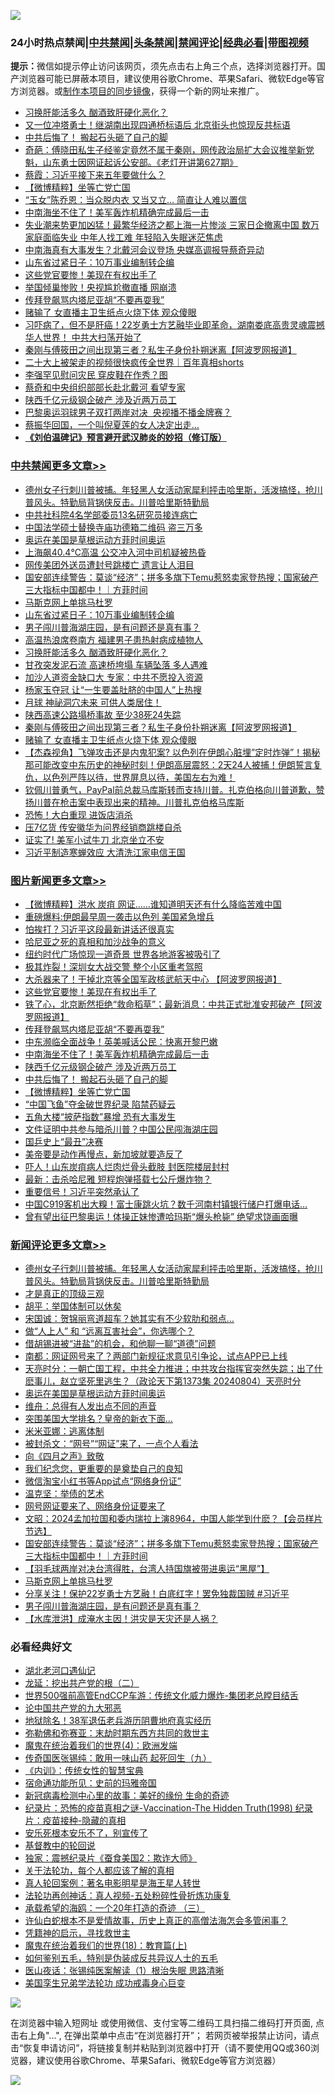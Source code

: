 ![](https://raw.githubusercontent.com/jsvpn/jsproxy/dev/64photo/fqnews-qr.jpg)

<div id="tt">
<h3>24小时热点禁闻|<a href="#%E4%B8%AD%E5%85%B1%E7%A6%81%E9%97%BB%E6%9B%B4%E5%A4%9A%E6%96%87%E7%AB%A0">中共禁闻</a>|<a href="#%E5%9B%BE%E7%89%87%E6%96%B0%E9%97%BB%E6%9B%B4%E5%A4%9A%E6%96%87%E7%AB%A0">头条禁闻</a>|<a href="#%E6%96%B0%E9%97%BB%E8%AF%84%E8%AE%BA%E6%9B%B4%E5%A4%9A%E6%96%87%E7%AB%A0">禁闻评论|<a href="#%E5%BF%85%E7%9C%8B%E7%BB%8F%E5%85%B8%E5%A5%BD%E6%96%87">经典必看</a>|<a href="https://2654106.xyz/3" target="_blank">带图视频</a></h3>
<div><b>提示：</b>微信如提示停止访问该网页，须先点击右上角三个点，选择浏览器打开。国产浏览器可能已屏蔽本项目，建议使用谷歌Chrome、苹果Safari、微软Edge等官方浏览器。或<a href="%E5%88%B6%E4%BD%9Cgit%E7%A6%81%E9%97%BB%E9%95%9C%E5%83%8F.md">制作本项目的同步镜像</a>，获得一个新的网址来推广。</div>
<ul>

<li><a href="/cbnews/20240804/2070571.md">习换肝能活多久 酗酒致肝硬化恶化？</a></li>
<li><a href="/baitai/20240804/2070617.md">又一位冲塔勇士！继湖南出现四通桥标语后 北京街头也惊现反共标语</a></li>
<li><a href="/topimagenews/20240804/2070507.md">中共后悔了！ 搬起石头砸了自己的脚</a></li>
<li><a href="/sohnews/20240804/2070587.md">奇葩：傅晓田私生子经鉴定竟然不属于秦刚，网传政治局扩大会议推举新党魁，山东勇士因网证起诉公安部。《老灯开讲第627期》</a></li>
<li><a href="/baitai/20240804/2070591.md">蔡霞：习近平接下来五年要做什么？</a></li>
<li><a href="/topimagenews/20240804/2070506.md">【微博精粹】坐等亡党亡国</a></li>
<li><a href="/yule/20240804/2070649.md">“玉女”陈乔恩：当众脱内衣 又当又立… 简直让人难以置信</a></li>
<li><a href="/topimagenews/20240804/2070577.md">中南海坐不住了！美军轰炸机精确完成最后一击</a></li>
<li><a href="/baitai/20240804/2070616.md">失业潮来势更加凶猛！最繁华经济之都上海一片惨淡 三家日企撤离中国 数万家庭面临失业 中年人找工难 年轻陷入失眠迷茫焦虑</a></li>
<li><a href="/baitai/20240805/2070698.md">中南海真有大事发生？北戴河会议登场 央媒高调报导蔡奇异动</a></li>
<li><a href="/cbnews/20240804/2070657.md">山东省过紧日子：10万事业编制转企编</a></li>
<li><a href="/topimagenews/20240805/2070696.md">这些党官要惨！美现在有权出手了</a></li>
<li><a href="/sports/20240805/2070697.md">举国倾巢惨败！央视尴尬撤直播 网崩溃</a></li>
<li><a href="/topimagenews/20240804/2070579.md">传拜登飙骂内塔尼亚胡“不要再耍我”</a></li>
<li><a href="/cbnews/20240804/2070508.md">赌输了 女直播主卫生纸点火烧下体 观众傻眼</a></li>
<li><a href="/comments/20240804/2070505.md">习吓病了，但不是肝癌！22岁勇士方艺融毕业即革命，湖南娄底高贵灵魂震撼华人世界！ 中共大扫荡开始了</a></li>
<li><a href="/cbnews/20240804/2070509.md">秦刚与傅筱田之间出现第三者？私生子身份扑朔迷离【阿波罗网报道】</a></li>
<li><a href="/sohnews/20240804/2070545.md">二十大上被架走的视频很快疯传全世界｜百年真相shorts</a></li>
<li><a href="/ccpdope/20240805/2070673.md">李强罕见慰问灾民 穿皮鞋在作秀？图</a></li>
<li><a href="/cnnews/20240804/2070524.md">蔡奇和中央组织部部长赴北戴河 看望专家</a></li>
<li><a href="/topimagenews/20240804/2070570.md">陕西千亿元级钢企破产 涉及近两万员工</a></li>
<li><a href="/ssgc/20240804/2070656.md">巴黎奥运羽球男子双打两岸对决  央视播不播金牌赛？</a></li>
<li><a href="/sports/20240804/2070566.md">蔡振华回国，一个叫倪夏莲的女人决定出走…</a></li>
<li><b><a href="/comments/20200207/1272816.md" target="_blank">《刘伯温碑记》预言避开武汉肺炎的妙招（修订版）</a></b></li>
</ul>
</div>

<div class="catlist">
<h3><a href="/cbnews/" target="_blank">中共禁闻</a><span><a href="/cbnews/" target="_blank" rel="nofollow">更多文章>></a></span></h3>
<ul>
<li><a href="/comments/20240805/2070809.md" target="_blank">德州女子行刺川普被捕。年轻黑人女活动家犀利抨击哈里斯，活泼搞怪，抢川普风头。特勤局背锅侠反击。川普哈里斯特勤局</a></li>
<li><a href="/cbnews/20240805/2070780.md" target="_blank">中共社科院4名学部委员13名研究员接连病亡</a></li>
<li><a href="/cbnews/20240805/2070779.md" target="_blank">中国法学硕士替换寺庙功德箱二维码 盗三万多</a></li>
<li><a href="/comments/20240805/2070765.md" target="_blank">奥运在美国是草根运动方菲时间奥运</a></li>
<li><a href="/cbnews/20240805/2070727.md" target="_blank">上海飙40.4℃高温 公交冲入河中司机疑被热昏</a></li>
<li><a href="/cbnews/20240805/2070726.md" target="_blank">网传美团外送员遭封号跳楼亡 遗言让人泪目</a></li>
<li><a href="/comments/20240805/2070719.md" target="_blank">国安部连续警告：莫谈“经济”；拼多多旗下Temu惹怒卖家登热搜；国家破产三大指标中国都中！｜方菲时间</a></li>
<li><a href="/comments/20240805/2070691.md" target="_blank">马斯克网上单挑马杜罗</a></li>
<li><a href="/cbnews/20240804/2070657.md" target="_blank">山东省过紧日子：10万事业编制转企编</a></li>
<li><a href="/comments/20240804/2070654.md" target="_blank">男子闯川普海湖庄园，是有问题还是真有事？</a></li>
<li><a href="/cbnews/20240804/2070644.md" target="_blank">高温热浪席卷南方 福建男子患热射病成植物人</a></li>
<li><a href="/cbnews/20240804/2070571.md" target="_blank">习换肝能活多久 酗酒致肝硬化恶化？</a></li>
<li><a href="/cbnews/20240804/2070561.md" target="_blank">甘孜突发泥石流 高速桥垮塌 车辆坠落 多人遇难</a></li>
<li><a href="/cbnews/20240804/2070549.md" target="_blank">加沙人道资金缺口大 专家：中共不愿投入资源</a></li>
<li><a href="/cbnews/20240804/2070548.md" target="_blank">杨家玉夺冠 让“一生要盖肚脐的中国人”上热搜</a></li>
<li><a href="/comments/20240804/2070534.md" target="_blank">月球 神祕洞穴未来 可供人类居住！</a></li>
<li><a href="/cbnews/20240804/2070533.md" target="_blank">陕西高速公路塌桥事故 至少38死24失踪</a></li>
<li><a href="/cbnews/20240804/2070509.md" target="_blank">秦刚与傅筱田之间出现第三者？私生子身份扑朔迷离【阿波罗网报道】</a></li>
<li><a href="/cbnews/20240804/2070508.md" target="_blank">赌输了 女直播主卫生纸点火烧下体 观众傻眼</a></li>
<li><a href="/comments/20240804/2070497.md" target="_blank">【杰森视角】飞弹攻击还是内鬼犯案? 以色列在伊朗心脏埋&#8221;定时炸弹&#8221;！揭秘那可能改变中东历史的神秘时刻！伊朗高层震怒：2天24人被捕！伊朗誓言复仇，以色列严阵以待，世界屏息以待，美国左右为难！</a></li>
<li><a href="/comments/20240804/2070469.md" target="_blank">钦佩川普勇气，PayPal前总裁马库斯转而支持川普。扎克伯格向川普道歉，赞扬川普在枪击案中表现出来的精神。川普扎克伯格马库斯</a></li>
<li><a href="/cbnews/20240804/2070459.md" target="_blank">恐怖！大白重现 进饭店消杀</a></li>
<li><a href="/cbnews/20240804/2070458.md" target="_blank">压7亿货 传安徽华为问界经销商跳楼自杀</a></li>
<li><a href="/cbnews/20240804/2070444.md" target="_blank">证实了! 美军小试牛刀 北京坐立不安</a></li>
<li><a href="/cbnews/20240804/2070443.md" target="_blank">习近平制造寒蝉效应 大清洗江家电信王国</a></li>

</ul>
</div>
<div class="catlist">
<h3><a href="/topimagenews/" target="_blank">图片新闻</a><span><a href="/topimagenews/" target="_blank" rel="nofollow">更多文章>></a></span></h3>
<ul>
<li><a href="/topimagenews/20240805/2070798.md" target="_blank">【微博精粹】洪水 炭疽 网证……谁知道明天还有什么降临苦难中国</a></li>
<li><a href="/topimagenews/20240805/2070797.md" target="_blank">重磅爆料:伊朗最早周一袭击以色列 美国紧急增兵</a></li>
<li><a href="/topimagenews/20240805/2070776.md" target="_blank">怕挨打？习近平这段最新讲话还很真实</a></li>
<li><a href="/topimagenews/20240805/2070775.md" target="_blank">哈尼亚之死的真相和加沙战争的意义</a></li>
<li><a href="/topimagenews/20240805/2070751.md" target="_blank">纽约时代广场惊现一道奇景 世界各地游客被吸引了</a></li>
<li><a href="/topimagenews/20240805/2070750.md" target="_blank">极其炸裂！深圳女大战交警 整个小区重考驾照</a></li>
<li><a href="/topimagenews/20240805/2070716.md" target="_blank">大杀器来了！干掉北京等全国军政核武航天中心 【阿波罗网报道】</a></li>
<li><a href="/topimagenews/20240805/2070696.md" target="_blank">这些党官要惨！美现在有权出手了</a></li>
<li><a href="/topimagenews/20240805/2070695.md" target="_blank">铁了心，北京断然拒绝“救命稻草”；最新消息：中共正式批准安邦破产【阿波罗网报道】</a></li>
<li><a href="/topimagenews/20240804/2070579.md" target="_blank">传拜登飙骂内塔尼亚胡“不要再耍我”</a></li>
<li><a href="/topimagenews/20240804/2070578.md" target="_blank">中东濒临全面战争！英美喊话公民：快离开黎巴嫩</a></li>
<li><a href="/topimagenews/20240804/2070577.md" target="_blank">中南海坐不住了！美军轰炸机精确完成最后一击</a></li>
<li><a href="/topimagenews/20240804/2070570.md" target="_blank">陕西千亿元级钢企破产 涉及近两万员工</a></li>
<li><a href="/topimagenews/20240804/2070507.md" target="_blank">中共后悔了！ 搬起石头砸了自己的脚</a></li>
<li><a href="/topimagenews/20240804/2070506.md" target="_blank">【微博精粹】坐等亡党亡国</a></li>
<li><a href="/topimagenews/20240804/2070499.md" target="_blank">“中国飞鱼”夺金破世界纪录 陷禁药疑云</a></li>
<li><a href="/topimagenews/20240804/2070464.md" target="_blank">五角大楼“披萨指数”暴增 恐有大事发生</a></li>
<li><a href="/topimagenews/20240804/2070457.md" target="_blank">文件证明中共参与暗杀川普？中国公民闯海湖庄园</a></li>
<li><a href="/topimagenews/20240804/2070442.md" target="_blank">国乒史上“最丑”决赛</a></li>
<li><a href="/topimagenews/20240804/2070441.md" target="_blank">美帝要是动作再慢点，新加坡就要造反了</a></li>
<li><a href="/topimagenews/20240804/2070430.md" target="_blank">吓人！山东炭疽病人烂肉烂骨头截肢 封医院楼层封村</a></li>
<li><a href="/topimagenews/20240804/2070428.md" target="_blank">最新：击杀哈尼雅 短程炮弹搭载七公斤爆炸物？</a></li>
<li><a href="/topimagenews/20240804/2070418.md" target="_blank">重要信号！习近平突然承认了</a></li>
<li><a href="/topimagenews/20240804/2070417.md" target="_blank">中国C919客机出大糗！富士康跳火坑？数千河南村镇银行储户打爆电话…</a></li>
<li><a href="/topimagenews/20240803/2070348.md" target="_blank">曾有望出征巴黎奥运！体操正妹惨遭哈玛斯“爆头枪毙” 绝望求饶画面曝</a></li>

</ul>
</div>
<div class="catlist">
<h3><a href="/comments/" target="_blank">新闻评论</a><span><a href="/comments/" target="_blank" rel="nofollow">更多文章>></a></span></h3>
<ul>
<li><a href="/comments/20240805/2070809.md" target="_blank">德州女子行刺川普被捕。年轻黑人女活动家犀利抨击哈里斯，活泼搞怪，抢川普风头。特勤局背锅侠反击。川普哈里斯特勤局</a></li>
<li><a href="/comments/20240805/2070801.md" target="_blank">才是真正的顶级三观</a></li>
<li><a href="/comments/20240805/2070785.md" target="_blank">胡平：举国体制可以休矣</a></li>
<li><a href="/comments/20240805/2070784.md" target="_blank">宋国诚：贺锦丽弯道超车？她其实有不少软肋和弱点…</a></li>
<li><a href="/comments/20240805/2070783.md" target="_blank">做“人上人” 和 “远离互害社会”，你选哪个？</a></li>
<li><a href="/comments/20240805/2070782.md" target="_blank">借胡锡进被“进盐”的机会，和他聊一聊“道德”问题</a></li>
<li><a href="/comments/20240805/2070781.md" target="_blank">南都：网证网号来了？两部门新规征求意见引争论，试点APP已上线</a></li>
<li><a href="/comments/20240805/2070774.md" target="_blank">天亮时分：一朝亡国工程，中共全力推进；中共攻台指挥官突然失踪；出了什麽事儿，赵立坚死里逃生？（政论天下第1373集 20240804）天亮时分</a></li>
<li><a href="/comments/20240805/2070765.md" target="_blank">奥运在美国是草根运动方菲时间奥运</a></li>
<li><a href="/comments/20240805/2070762.md" target="_blank">维舟：总得有人发出点不同的声音</a></li>
<li><a href="/comments/20240805/2070761.md" target="_blank">突围美国大学排名？皇帝的新衣下面…</a></li>
<li><a href="/comments/20240805/2070760.md" target="_blank">米米亚娜：逃离体制</a></li>
<li><a href="/comments/20240805/2070759.md" target="_blank">被封杀文：“网号”“网证”来了，一点个人看法</a></li>
<li><a href="/comments/20240805/2070758.md" target="_blank">向《四月之声》致敬</a></li>
<li><a href="/comments/20240805/2070757.md" target="_blank">我们纪念您，更重要的是奠垫自己的良知</a></li>
<li><a href="/comments/20240805/2070756.md" target="_blank">微信淘宝小红书等App试点“网络身份证”</a></li>
<li><a href="/comments/20240805/2070755.md" target="_blank">温克坚：举债的艺术</a></li>
<li><a href="/comments/20240805/2070754.md" target="_blank">网号网证要来了、网络身份证要来了</a></li>
<li><a href="/comments/20240805/2070724.md" target="_blank">文昭：2024孟加拉国和委内瑞拉上演8964，中国人能学到什麽？【会员样片节选】</a></li>
<li><a href="/comments/20240805/2070719.md" target="_blank">国安部连续警告：莫谈“经济”；拼多多旗下Temu惹怒卖家登热搜；国家破产三大指标中国都中！｜方菲时间</a></li>
<li><a href="/comments/20240805/2070713.md" target="_blank">【羽毛球两岸对决台湾得胜，台湾人持国旗被带进奥运“黑屋”】</a></li>
<li><a href="/comments/20240805/2070691.md" target="_blank">马斯克网上单挑马杜罗</a></li>
<li><a href="/comments/20240805/2070665.md" target="_blank">分享关注！保护22岁勇士方艺融！白底红字！罢免独裁国贼 #习近平</a></li>
<li><a href="/comments/20240804/2070654.md" target="_blank">男子闯川普海湖庄园，是有问题还是真有事？</a></li>
<li><a href="/comments/20240804/2070631.md" target="_blank">【水库泄洪】成淹水主因！洪灾是天灾还是人祸？</a></li>

</ul>
</div>

<div class="catlist">
<h3>必看经典好文</h3>
<ul>
<li><a href="/comments/20240116/1984226.md" target="_blank">湖北老河口遇仙记</a></li>
<li><a href="/comments/20200928/1404653.md" target="_blank">龙延：挖出共产党的根（二）</a></li>
<li><a href="/comments/20220728/1764121.md" target="_blank">世界500强前高管EndCCP车游：传统文化威力爆炸-集团老总瞠目结舌</a></li>
<li><a href="/comments/20200717/1361899.md" target="_blank">论中国共产党的九大邪恶</a></li>
<li><a href="/cbnews/20200531/1337381.md" target="_blank">地狱除名！38军退伍老兵游历阴曹地府真实经历</a></li>
<li><a href="/tculture/20200911/132247.md" target="_blank">弥勒佛和弥赛亚：末劫时期东西方共同的救世主</a></li>
<li><a href="/topimagenews/20180522/946266.md" target="_blank">魔鬼在统治着我们的世界(4)：欧洲发端</a></li>
<li><a href="/comments/20220214/1691990.md" target="_blank">传奇国医张锡纯：敢用一味山药 起死回生（九）</a></li>
<li><a href="/comments/20231222/1977665.md" target="_blank">《内训》：传统女性的智慧宝典</a></li>
<li><a href="/cbnews/20180711/970353.md" target="_blank">宿命通功能所见：史前的玛雅帝国</a></li>
<li><a href="/cbnews/20210421/1530674.md" target="_blank">新冠病毒检测中心里的故事：美好的缘份 生命的奇迹</a></li>
<li><a href="/topimagenews/20180408/925060.md" target="_blank">纪录片：恐怖的疫苗真相之谜-Vaccination-The Hidden Truth(1998) 纪录片：疫苗接种-隐藏的真相</a></li>
<li><a href="/topimagenews/20180608/954788.md" target="_blank">安乐死根本安乐不了，别宣传了</a></li>
<li><a href="/comments/20220503/1727726.md" target="_blank">基督教中的轮回说</a></li>
<li><a href="/taiwannews/20210119/1470761.md" target="_blank">独家：震撼纪录片《蚕食美国2：欺诈大师》</a></li>
<li><a href="/topimagenews/20161125/619230.md" target="_blank">关于法轮功，每个人都应该了解的真相</a></li>
<li><a href="/comments/20200523/1332915.md" target="_blank">真人轮回案例：著名电影明星是海王星人转世</a></li>
<li><a href="/comments/20190516/1128964.md" target="_blank">法轮功再创神话：真人视频-五处粉碎性骨折炼功康复</a></li>
<li><a href="/comments/20231204/1969287.md" target="_blank">承载希望的海鸥：一个20年打造的奇迹 （三）</a></li>
<li><a href="/cnnews/20180504/937198.md" target="_blank">许仙白蛇根本不是爱情故事，历史上真正的高僧法海怎会多管闲事？</a></li>
<li><a href="/tculture/xiulian/20150708/421752.md" target="_blank">凭籍神的启示，寻找救世主</a></li>
<li><a href="/topimagenews/20180701/965109.md" target="_blank">魔鬼在统治着我们的世界(18)：教育篇(上)</a></li>
<li><a href="/comments/20221120/1813928.md" target="_blank">如何鉴别五毛，特别是伪装成反共异议人士的五毛</a></li>
<li><a href="/tculture/20231217/1975364.md" target="_blank">医山夜话：张锡纯医案解读（1）根治失眠 思路清晰</a></li>
<li><a href="/comments/20210509/1542373.md" target="_blank">美国孪生兄弟学法轮功 成功戒毒身心巨变</a></li>

</ul>
</div>

![](https://raw.githubusercontent.com/jsvpn/jsproxy/dev/64photo/fqnews-qr.jpg)

在浏览器中输入短网址 或使用微信、支付宝等二维码工具扫描二维码打开页面, 点击右上角"...", 在弹出菜单中点击“在浏览器打开”； 若网页被举报禁止访问，请点击“恢复申请访问”，将链接复制并粘贴到浏览器中打开（请不要使用QQ或360浏览器，建议使用谷歌Chrome、苹果Safari、微软Edge等官方浏览器）

![](https://raw.githubusercontent.com/jsvpn/jsproxy/dev/64photo/wx.jpg)